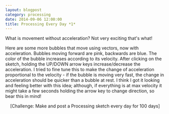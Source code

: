 ```yaml
---
layout: blogpost
category: processing
date: 2014-09-06 12:00:00
title: Processing Every Day *1*
---
```


What is movement without acceleration? Not very exciting that's what!

<canvas data-processing-sources="/Scripts/MovingWithAcceleration.pde"></canvas>

Here are some more bubbles that move using vectors, now with acceleration. Bubbles moving forward are pink, backwards are blue. The color of the bubble increases according to its velocity. After clicking on the sketch, holding the UP/DOWN arrow keys increase/decrease the acceleration. I tried to fine tune this to make the change of acceleration proportional to the velocity - if the bubble is moving very fast, the change in acceleration should be quicker than a bubble at rest. I think I got it looking and feeling better with this idea; although, if everything is at max velocity it might take a few seconds holding the arrow key to change direction, so bear this in mind!

<center>[Challenge: Make and post a Processing sketch every day for 100 days]</center>